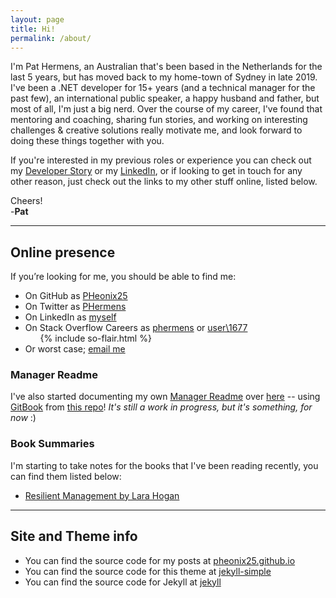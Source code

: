 ```yaml
---
layout: page
title: Hi!
permalink: /about/
---
```


I'm Pat Hermens, an Australian that's been based in the Netherlands for the last 5 years, but has moved back to my home-town of Sydney in late 2019.
I've been a .NET developer for 15+ years (and a technical manager for the past few), an international public speaker, a happy husband and father, but most of all, I'm just a big nerd.
Over the course of my career, I've found that mentoring and coaching, sharing fun stories, and working on interesting challenges & creative solutions really motivate me, and look forward to doing these things together with you.

If you're interested in my previous roles or experience you can check out my [Developer Story](http://stackoverflow.com/story/phermens) or my [LinkedIn](https://linkedin.com/in/phermens),
or if looking to get in touch for any other reason, just check out the links to my other stuff online, listed below.

Cheers!  
-**Pat**

----

## Online presence

If you’re looking for me, you should be able to find me:

- On GitHub as <data data-icon="ei-sc-github"></data> [PHeonix25](https://github.com/PHeonix25/)
- On Twitter as <data data-icon="ei-sc-twitter"></data> [PHermens](https://twitter.com/phermens)
- On LinkedIn as <data data-icon="ei-sc-linkedin"></data> [myself](https://linkedin.com/in/phermens)
- On Stack Overflow Careers as [phermens](http://stackoverflow.com/cv/phermens) or [user\1677](https://stackoverflow.com/users/1677/pat-hermens)
  <ul class="stackoverflow-flair">{% include so-flair.html %}</ul>
- Or worst case; <data data-icon="ei-envelope"></data> [email me](mailto:p@hermens.com.au)

### Manager Readme

I've also started documenting my own [Manager Readme](https://medium.com/@kawomersley/why-and-how-to-share-your-manager-readme-plus-heres-mine-8a4fe188ee1b) over [here](https://management-handbook.hermens.com.au/) -- using [GitBook](https://www.gitbook.com/) from [this repo](https://github.com/PHeonix25/management-handbook)! _It's still a work in progress, but it's something, for now_ :)

### Book Summaries

I'm starting to take notes for the books that I've been reading recently, you can find them listed below:
- [Resilient Management by Lara Hogan](/books/resilient_management/)


----

## Site and Theme info

- You can find the source code for my posts at <data data-icon="ei-sc-github"></data>  [pheonix25.github.io](https://github.com/PHeonix25/pheonix25.github.io) 
- You can find the source code for this theme at <data data-icon="ei-sc-github"></data>  [jekyll-simple](https://github.com/wild-flame/jekyll-simple)
- You can find the source code for Jekyll at <data data-icon="ei-sc-github"></data>  [jekyll](https://github.com/jekyll/jekyll)
